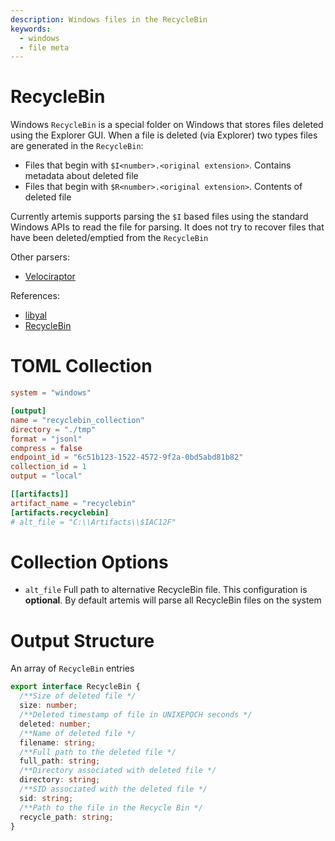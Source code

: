 ```yaml
---
description: Windows files in the RecycleBin
keywords:
  - windows
  - file meta
---
```


# RecycleBin

Windows `RecycleBin` is a special folder on Windows that stores files deleted
using the Explorer GUI. When a file is deleted (via Explorer) two types files
are generated in the `RecycleBin`:

- Files that begin with `$I<number>.<original extension>`. Contains metadata
  about deleted file
- Files that begin with `$R<number>.<original extension>`. Contents of deleted
  file

Currently artemis supports parsing the `$I` based files using the standard
Windows APIs to read the file for parsing. It does not try to recover files that
have been deleted/emptied from the `RecycleBin`

Other parsers:

- [Velociraptor](https://docs.velociraptor.app/artifact_references/pages/windows.forensics.recyclebin/)

References:

- [libyal](https://github.com/libyal/dtformats/blob/main/documentation/Windows%20Recycle.Bin%20file%20formats.asciidoc)
- [RecycleBin](https://cybersecurity.att.com/blogs/security-essentials/digital-dumpster-diving-exploring-the-intricacies-of-recycle-bin-forensics)

# TOML Collection

```toml
system = "windows"

[output]
name = "recyclebin_collection"
directory = "./tmp"
format = "jsonl"
compress = false
endpoint_id = "6c51b123-1522-4572-9f2a-0bd5abd81b82"
collection_id = 1
output = "local"

[[artifacts]]
artifact_name = "recyclebin"
[artifacts.recyclebin]
# alt_file = "C:\\Artifacts\\$IAC12F"
```

# Collection Options

- `alt_file` Full path to alternative RecycleBin file. This configuration is
  **optional**. By default artemis will parse all RecycleBin files on the system

# Output Structure

An array of `RecycleBin` entries

```typescript
export interface RecycleBin {
  /**Size of deleted file */
  size: number;
  /**Deleted timestamp of file in UNIXEPOCH seconds */
  deleted: number;
  /**Name of deleted file */
  filename: string;
  /**Full path to the deleted file */
  full_path: string;
  /**Directory associated with deleted file */
  directory: string;
  /**SID associated with the deleted file */
  sid: string;
  /**Path to the file in the Recycle Bin */
  recycle_path: string;
}
```

